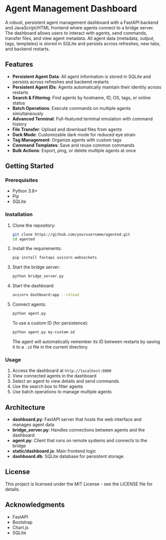 # Agent Management Dashboard

A robust, persistent agent management dashboard with a FastAPI backend and JavaScript/HTML frontend where agents connect to a bridge server. The dashboard allows users to interact with agents, send commands, transfer files, and view agent metadata. All agent data (metadata, output, tags, templates) is stored in SQLite and persists across refreshes, new tabs, and backend restarts.

## Features

- **Persistent Agent Data**: All agent information is stored in SQLite and persists across refreshes and backend restarts
- **Persistent Agent IDs**: Agents automatically maintain their identity across restarts
- **Search & Filtering**: Find agents by hostname, ID, OS, tags, or online status
- **Batch Operations**: Execute commands on multiple agents simultaneously
- **Advanced Terminal**: Full-featured terminal emulation with command history
- **File Transfer**: Upload and download files from agents
- **Dark Mode**: Customizable dark mode for reduced eye strain
- **Tag Management**: Organize agents with custom tags
- **Command Templates**: Save and reuse common commands
- **Bulk Actions**: Export, ping, or delete multiple agents at once

## Getting Started

### Prerequisites

- Python 3.8+
- Pip
- SQLite

### Installation

1. Clone the repository:
   ```bash
   git clone https://github.com/yourusername/agented.git
   cd agented
   ```

2. Install the requirements:
   ```bash
   pip install fastapi uvicorn websockets
   ```

3. Start the bridge server:
   ```bash
   python bridge_server.py
   ```

4. Start the dashboard:
   ```bash
   uvicorn dashboard:app --reload
   ```

5. Connect agents:
   ```bash
   python agent.py
   ```

   To use a custom ID (for persistence):
   ```bash
   python agent.py my-custom-id
   ```
   
   The agent will automatically remember its ID between restarts by saving it to a `.id` file in the current directory.

### Usage

1. Access the dashboard at `http://localhost:8000`
2. View connected agents in the dashboard
3. Select an agent to view details and send commands
4. Use the search box to filter agents
5. Use batch operations to manage multiple agents

## Architecture

- **dashboard.py**: FastAPI server that hosts the web interface and manages agent data
- **bridge_server.py**: Handles connections between agents and the dashboard
- **agent.py**: Client that runs on remote systems and connects to the bridge
- **static/dashboard.js**: Main frontend logic
- **dashboard.db**: SQLite database for persistent storage

## License

This project is licensed under the MIT License - see the LICENSE file for details.

## Acknowledgments

- FastAPI
- Bootstrap
- Chart.js
- SQLite
